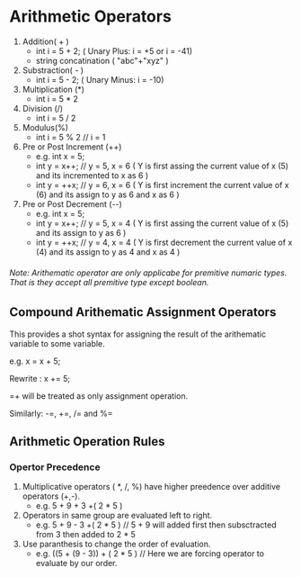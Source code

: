 # Arithmetic Operators
1. Addition( + )
   - int i = 5 + 2; ( Unary Plus: i = +5  or i = -41)
   - string concatination ( "abc"+"xyz" )
2. Substraction( - )
   - int i = 5 - 2; ( Unary Minus: i = -10)
3. Multiplication (\*)
   - int i = 5 * 2
4. Division (/)
   - int i = 5 / 2
5. Modulus(%)
   - int i = 5 % 2 // i = 1
6. Pre or Post Increment (++)
   - e.g. int x = 5;
   - int y = x++; // y = 5, x = 6 ( Y is first assing the current value of x (5) and its incremented to x as 6 )
   - int y = ++x; // y = 6, x = 6 ( Y is first increment the current value of x (6) and its assign to y as 6 and x as 6 )
7. Pre or Post Decrement (--)
   - e.g. int x = 5;
   - int y = x++; // y = 5, x = 4 ( Y is first assing the current value of x (5) and its assign to y as 6 )
   - int y = ++x; // y = 4, x = 4 ( Y is first decrement the current value of x (4) and its assign to y as 4 and x as 4 )
###### Note: Arithematic operator are only applicabe for premitive numaric types. That is they accept all premitive type except boolean.

## Compound Arithematic Assignment Operators
 This provides a shot syntax for assigning the result of the arithematic variable to some variable. 
 
 e.g.  x = x + 5;
 
 Rewrite :  x += 5;
 
 =+ will be treated as only assignment operation.

Similarly: -=, +=, /= and %=

## Arithmetic Operation Rules
### Opertor Precedence
1. Multiplicative operators ( \*, /, %) have higher preedence over additive operators (+,-).
   - e.g. 5 + 9 + 3 +( 2 * 5 )
2. Operators in same group are evaluated left to right.
   - e.g. 5 + 9 - 3 +( 2 * 5 )  // 5 + 9 will added first then subsctracted from 3 then added to 2 \* 5 
3. Use paranthesis to change the order of evaluation.
   - e.g. ((5 + (9 - 3)) + ( 2 * 5 ) // Here we are forcing operator to evaluate by our order.
